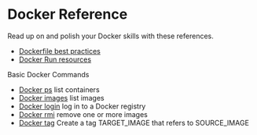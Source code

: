 # Docker Reference

Read up on and polish your Docker skills with these references.

* [Dockerfile best practices](https://docs.docker.com/engine/userguide/eng-image/dockerfile_best-practices/)
* [Docker Run resources](https://docs.docker.com/engine/reference/run/) 

Basic Docker Commands

* [Docker ps](https://docs.docker.com/engine/reference/commandline/ps/)
	list containers
* [Docker images](https://docs.docker.com/engine/reference/commandline/images/)
	list images
* [Docker login](https://docs.docker.com/engine/reference/commandline/login/)
	log in to a Docker registry
* [Docker rmi](https://docs.docker.com/engine/reference/commandline/rmi/)
	remove one or more images
* [Docker tag](https://docs.docker.com/engine/reference/commandline/tag/)
	Create a tag TARGET_IMAGE that refers to SOURCE_IMAGE

